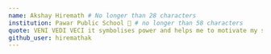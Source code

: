 ```yaml
---
name: Akshay Hiremath # No longer than 28 characters
institution: Pawar Public School 🚩 # no longer than 58 characters
quote: VENI VEDI VECI it symbolises power and helps me to motivate my self # no longer than 100 characters, avoid using quotes(") to guarantee the format remains the same.
github_user: hiremathak
---
```

